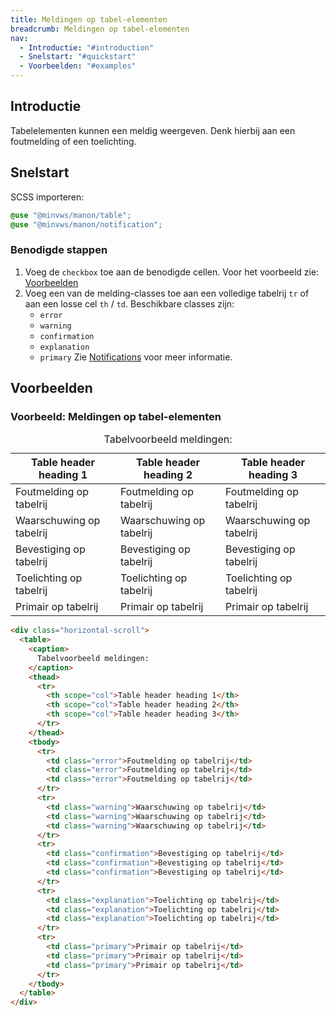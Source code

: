 ```yaml
---
title: Meldingen op tabel-elementen
breadcrumb: Meldingen op tabel-elementen
nav:
  - Introductie: "#introduction"
  - Snelstart: "#quickstart"
  - Voorbeelden: "#examples"
---
```


<h2 id="introduction">Introductie</h2>

Tabelelementen kunnen een meldig weergeven. Denk hierbij aan een foutmelding of
een toelichting.

<h2 id="quickstart">Snelstart</h2>

SCSS importeren:

```scss
@use "@minvws/manon/table";
@use "@minvws/manon/notification";
```

### Benodigde stappen

1. Voeg de `checkbox` toe aan de benodigde cellen. Voor het voorbeeld zie:
   [Voorbeelden](#examples)
2. Voeg een van de melding-classes toe aan een volledige tabelrij `tr` of aan
   een losse cel `th` / `td`. Beschikbare classes zijn:
   - `error`
   - `warning`
   - `confirmation`
   - `explanation`
   - `primary` Zie [Notifications](/library/components/notifications) voor
     meer informatie.

<h2 id="examples">Voorbeelden</h2>

### Voorbeeld: Meldingen op tabel-elementen

<div class="horizontal-scroll">
  <table>
    <caption> Tabelvoorbeeld meldingen: </caption>
    <thead>
      <tr>
        <th scope="col">Table header heading 1</th>
        <th scope="col">Table header heading 2</th>
        <th scope="col">Table header heading 3</th>
      </tr>
    </thead>
    <tbody>
      <tr>
        <td class="error">Foutmelding op tabelrij</td>
        <td class="error">Foutmelding op tabelrij</td>
        <td class="error">Foutmelding op tabelrij</td>
      </tr>
      <tr>
        <td class="warning">Waarschuwing op tabelrij</td>
        <td class="warning">Waarschuwing op tabelrij</td>
        <td class="warning">Waarschuwing op tabelrij</td>
      </tr>
      <tr>
        <td class="confirmation">Bevestiging op tabelrij</td>
        <td class="confirmation">Bevestiging op tabelrij</td>
        <td class="confirmation">Bevestiging op tabelrij</td>
      </tr>
      <tr>
        <td class="explanation">Toelichting op tabelrij</td>
        <td class="explanation">Toelichting op tabelrij</td>
        <td class="explanation">Toelichting op tabelrij</td>
      </tr>
      <tr>
        <td class="primary">Primair op tabelrij</td>
        <td class="primary">Primair op tabelrij</td>
        <td class="primary">Primair op tabelrij</td>
      </tr>
    </tbody>
  </table>
</div>

```html
<div class="horizontal-scroll">
  <table>
    <caption>
      Tabelvoorbeeld meldingen:
    </caption>
    <thead>
      <tr>
        <th scope="col">Table header heading 1</th>
        <th scope="col">Table header heading 2</th>
        <th scope="col">Table header heading 3</th>
      </tr>
    </thead>
    <tbody>
      <tr>
        <td class="error">Foutmelding op tabelrij</td>
        <td class="error">Foutmelding op tabelrij</td>
        <td class="error">Foutmelding op tabelrij</td>
      </tr>
      <tr>
        <td class="warning">Waarschuwing op tabelrij</td>
        <td class="warning">Waarschuwing op tabelrij</td>
        <td class="warning">Waarschuwing op tabelrij</td>
      </tr>
      <tr>
        <td class="confirmation">Bevestiging op tabelrij</td>
        <td class="confirmation">Bevestiging op tabelrij</td>
        <td class="confirmation">Bevestiging op tabelrij</td>
      </tr>
      <tr>
        <td class="explanation">Toelichting op tabelrij</td>
        <td class="explanation">Toelichting op tabelrij</td>
        <td class="explanation">Toelichting op tabelrij</td>
      </tr>
      <tr>
        <td class="primary">Primair op tabelrij</td>
        <td class="primary">Primair op tabelrij</td>
        <td class="primary">Primair op tabelrij</td>
      </tr>
    </tbody>
  </table>
</div>
```
